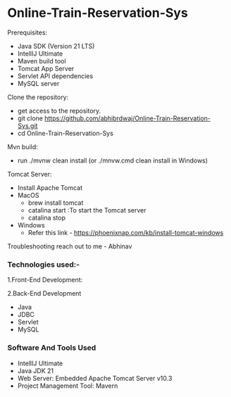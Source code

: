 # Online-Train-Reservation-Sys

Prerequisites:

- Java SDK (Version 21 LTS)
- IntellIJ Ultimate
- Maven build tool
- Tomcat App Server
- Servlet API dependencies
- MySQL server


Clone the repository:
- get access to the repository.
- git clone https://github.com/abhibrdwaj/Online-Train-Reservation-Sys.git
- cd Online-Train-Reservation-Sys

Mvn build:
- run ./mvnw clean install (or ./mnvw.cmd clean install in Windows)

Tomcat Server:
- Install Apache Tomcat
- MacOS
  - brew install tomcat
  - catalina start :To start the Tomcat server
  - catalina stop 
- Windows
  - Refer this link - https://phoenixnap.com/kb/install-tomcat-windows

Troubleshooting reach out to me - Abhinav

### Technologies used:-
1.Front-End Development:

2.Back-End Development
- Java
- JDBC
- Servlet
- MySQL

### Software And Tools Used
- IntellIJ Ultimate
- Java JDK 21
- Web Server: Embedded Apache Tomcat Server v10.3
- Project Management Tool: Mavern
